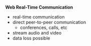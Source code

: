 **Web Real-Time Communication**

- real-time communication
- direct peer-to-peer communication
	- conferences, calls, etc
- stream audio and video
- data loss possible